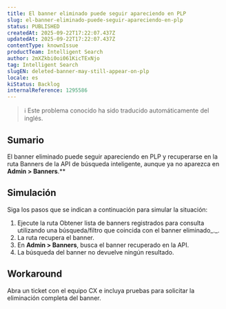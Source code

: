 ```yaml
---
title: El banner eliminado puede seguir apareciendo en PLP
slug: el-banner-eliminado-puede-seguir-apareciendo-en-plp
status: PUBLISHED
createdAt: 2025-09-22T17:22:07.437Z
updatedAt: 2025-09-22T17:22:07.437Z
contentType: knownIssue
productTeam: Intelligent Search
author: 2mXZkbi0oi061KicTExNjo
tag: Intelligent Search
slugEN: deleted-banner-may-still-appear-on-plp
locale: es
kiStatus: Backlog
internalReference: 1295586
---
```


>ℹ️ Este problema conocido ha sido traducido automáticamente del inglés.

## Sumario


El banner eliminado puede seguir apareciendo en PLP y recuperarse en la ruta Banners de la API de búsqueda inteligente, aunque ya no aparezca en **Admin > Banners**.**

## Simulación


Siga los pasos que se indican a continuación para simular la situación:

1. Ejecute la ruta Obtener lista de banners registrados para consulta utilizando una búsqueda/filtro que coincida con el banner eliminado_._.
2. La ruta recupera el banner.
3. En **Admin > Banners**, busca el banner recuperado en la API.
4. La búsqueda del banner no devuelve ningún resultado.

## Workaround


Abra un ticket con el equipo CX e incluya pruebas para solicitar la eliminación completa del banner.



